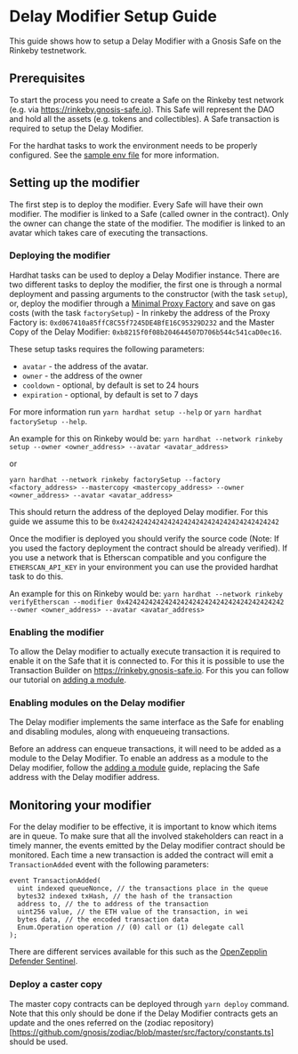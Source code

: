 # Delay Modifier Setup Guide

This guide shows how to setup a Delay Modifier with a Gnosis Safe on the Rinkeby testnetwork.

## Prerequisites

To start the process you need to create a Safe on the Rinkeby test network (e.g. via https://rinkeby.gnosis-safe.io). This Safe will represent the DAO and hold all the assets (e.g. tokens and collectibles). A Safe transaction is required to setup the Delay Modifier.

For the hardhat tasks to work the environment needs to be properly configured. See the [sample env file](../.env.sample) for more information.

## Setting up the modifier

The first step is to deploy the modifier. Every Safe will have their own modifier. The modifier is linked to a Safe (called owner in the contract). Only the owner can change the state of the modifier. The modifier is linked to an avatar which takes care of executing the transactions.

### Deploying the modifier

Hardhat tasks can be used to deploy a Delay Modifier instance. There are two different tasks to deploy the modifier, the first one is through a normal deployment and passing arguments to the constructor (with the task `setup`), or, deploy the modifier through a [Minimal Proxy Factory](https://eips.ethereum.org/EIPS/eip-1167) and save on gas costs (with the task `factorySetup`) - In rinkeby the address of the Proxy Factory is: `0xd067410a85ffC8C55f7245DE4BfE16C95329D232` and the Master Copy of the Delay Modifier: `0xb8215f0f08b204644507D706b544c541caD0ec16`.

These setup tasks requires the following parameters:

- `avatar` - the address of the avatar.
- `owner` - the address of the owner
- `cooldown` - optional, by default is set to 24 hours
- `expiration` - optional, by default is set to 7 days

For more information run `yarn hardhat setup --help` or `yarn hardhat factorySetup --help`.

An example for this on Rinkeby would be:
`yarn hardhat --network rinkeby setup --owner <owner_address> --avatar <avatar_address>`

or

`yarn hardhat --network rinkeby factorySetup --factory <factory_address> --mastercopy <mastercopy_address> --owner <owner_address> --avatar <avatar_address>`

This should return the address of the deployed Delay modifier. For this guide we assume this to be `0x4242424242424242424242424242424242424242`

Once the modifier is deployed you should verify the source code (Note: If you used the factory deployment the contract should be already verified). If you use a network that is Etherscan compatible and you configure the `ETHERSCAN_API_KEY` in your environment you can use the provided hardhat task to do this.

An example for this on Rinkeby would be:
`yarn hardhat --network rinkeby verifyEtherscan --modifier 0x4242424242424242424242424242424242424242 --owner <owner_address> --avatar <avatar_address>`

### Enabling the modifier

To allow the Delay modifier to actually execute transaction it is required to enable it on the Safe that it is connected to. For this it is possible to use the Transaction Builder on https://rinkeby.gnosis-safe.io. For this you can follow our tutorial on [adding a module](https://help.gnosis-safe.io/en/articles/4934427-add-a-module).

### Enabling modules on the Delay modifier

The Delay modifier implements the same interface as the Safe for enabling and disabling modules, along with enqueueing transactions.

Before an address can enqueue transactions, it will need to be added as a module to the Delay Modifier. To enable an address as a module to the Delay modifier, follow the [adding a module](https://help.gnosis-safe.io/en/articles/4934427-add-a-module) guide, replacing the Safe address with the Delay modifier address.

## Monitoring your modifier

For the delay modifier to be effective, it is important to know which items are in queue. To make sure that all the involved stakeholders can react in a timely manner, the events emitted by the Delay modifier contract should be monitored. Each time a new transaction is added the contract will emit a `TransactionAdded` event with the following parameters:
```
event TransactionAdded(
  uint indexed queueNonce, // the transactions place in the queue
  bytes32 indexed txHash, // the hash of the transaction
  address to, // the to address of the transaction
  uint256 value, // the ETH value of the transaction, in wei
  bytes data, // the encoded transaction data
  Enum.Operation operation // (0) call or (1) delegate call
);
```

There are different services available for this such as the [OpenZepplin Defender Sentinel](https://docs.openzeppelin.com/defender/sentinel).


### Deploy a caster copy
The master copy contracts can be deployed through `yarn deploy` command. Note that this only should be done if the Delay Modifier contracts gets an update and the ones referred on the (zodiac repository)[https://github.com/gnosis/zodiac/blob/master/src/factory/constants.ts] should be used.